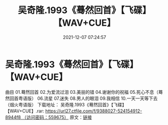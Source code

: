 ﻿---
title: 吴奇隆.1993《蓦然回首》【飞碟】【WAV+CUE】
date: 2021-12-07 07:24:57
categories: WAV车载音乐、镜像
tags: 华语中文
---
# 吴奇隆.1993《蓦然回首》【飞碟】【WAV+CUE】

曲目
01.蓦然回首
02.为爱流过泪
03.美丽的错
04.谢谢你的祝福
05.死心不息（蓦然回首粤语版）
06.流星
07.迷失
08.男人的眼泪
09.我相信
10.一天一天等下去（烟火粤语版）
下载地址：
吴奇隆.1993《蓦然回首》【飞碟】【WAV+CUE】.rar: https://url27.ctfile.com/f/9388027-524154912-8944f8 （访问密码：559675）
原文：[链接](https://blog.sina.com.cn/s/blog_1647c7e7601030v33.html)